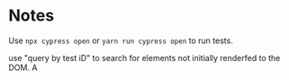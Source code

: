 # Notes

Use `npx cypress open` or `yarn run cypress open` to run tests.

use "query by test iD" to search for elements not initially renderfed to the DOM.
A